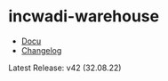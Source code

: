 # incwadi-warehouse

- [Docu](https://github.com/incwadi-warehouse/docu)
- [Changelog](https://github.com/incwadi-warehouse/docu/blob/main/CHANGELOG.md)

Latest Release: v42 (32.08.22)
